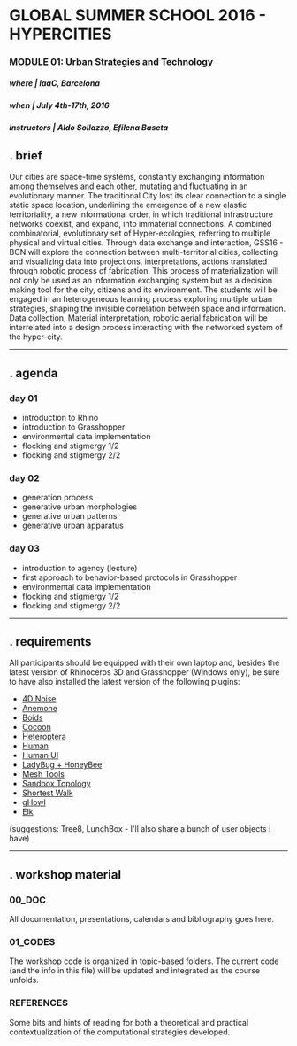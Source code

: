 # GLOBAL SUMMER SCHOOL 2016 - HYPERCITIES 

### MODULE 01: Urban Strategies and Technology

##### _where_ | IaaC, Barcelona
##### _when_ | July 4th-17th, 2016
##### _instructors_ | Aldo Sollazzo, Efilena Baseta

## . brief

Our cities are space-time systems, constantly exchanging information among themselves and each other, mutating and fluctuating in an evolutionary manner. The traditional City lost its clear connection to a single static space location, underlining the emergence of a new elastic territoriality, a new informational order, in which traditional infrastructure networks coexist, and expand, into immaterial connections. A combined combinatorial, evolutionary set of Hyper-ecologies, referring to multiple physical and virtual cities.
Through data exchange and interaction, GSS16 - BCN will explore the connection between multi-territorial cities, collecting and visualizing data into projections, interpretations, actions translated through robotic process of fabrication. This process of materialization will not only be used as an information exchanging system but as a decision making tool for the city, citizens and its environment.
The students will be engaged in an heterogeneous learning process exploring multiple urban strategies, shaping the invisible correlation between space and information. Data collection, Material interpretation, robotic aerial fabrication will be interrelated into a design process interacting with the networked system of the hyper-city.

---

## . agenda

### day 01

+ introduction to Rhino
+ introduction to Grasshopper
+ environmental data implementation
+ flocking and stigmergy 1/2
+ flocking and stigmergy 2/2

### day 02

+ generation process
+ generative urban morphologies
+ generative urban patterns
+ generative urban apparatus 


### day 03

+ introduction to agency (lecture)
+ first approach to behavior-based protocols in Grasshopper
+ environmental data implementation
+ flocking and stigmergy 1/2
+ flocking and stigmergy 2/2



---

## . requirements

All participants should be equipped with their own laptop and, besides the latest version of Rhinoceros 3D and Grasshopper (Windows only), be sure to have also installed the latest version of the following plugins:

+ [4D Noise](http://www.food4rhino.com/project/4dnoise)
+ [Anemone](http://www.food4rhino.com/project/anemone)
+ [Boids](http://www.food4rhino.com/project/boid)
+ [Cocoon](http://www.bespokegeometry.com/2015/07/22/cocoon/)
+ [Heteroptera](http://www.food4rhino.com/project/heteroptera)
+ [Human](http://www.food4rhino.com/project/human)
+ [Human UI](http://www.food4rhino.com/project/human-ui)
+ [LadyBug + HoneyBee](http://www.food4rhino.com/project/ladybug-honeybee)
+ [Mesh Tools](http://www.grasshopper3d.com/forum/topics/mesh-pipe)
+ [Sandbox Topology](http://www.food4rhino.com/project/sandboxtopo)
+ [Shortest Walk](http://www.food4rhino.com/project/shortestwalkgh)
+ [gHowl](http://www.grasshopper3d.com/group/ghowl)
+ [Elk](http://www.food4rhino.com/project/elk?etx)

(suggestions: Tree8, LunchBox - I'll also share a bunch of user objects I have)

---

## . workshop material

### 00_DOC

All documentation, presentations, calendars and bibliography goes here.

### 01_CODES
The workshop code is organized in topic-based folders. The current code (and the info in this file) will be updated and integrated as the course unfolds.


### REFERENCES
Some bits and hints of reading for both a theoretical and practical contextualization of the computational strategies developed.